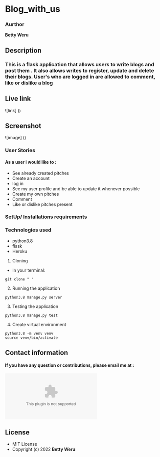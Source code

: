 # Blog_with_us

### Aurthor
__Betty Weru__

## Description
### This is a flask application that  allows users to write blogs and post them . It also allows writes to register, update and delete their blogs. User's who are logged in are allowed to  comment, like or dislike a blog

## Live link
![link] ()

## Screenshot
![image] ()

### User Stories
#### As a user i would like to :
- See already created pitches
- Create an account 
- log in 
- See my user profile and be able to update it whenever possible
- Create my own pitches
- Comment 
- Like or dislike pitches present

### SetUp/ Installations requirements

### Technologies used
- python3.8
- flask
- Heroku

1. Cloning 
- In your terminal:

```
git clone " " 

```

2. Running the application
```
python3.8 manage.py server
```

3. Testing the application
```
python3.8 manage.py test
```
4. Create virtual environment
```
python3.8 -m venv venv
source venv/bin/activate
```
## Contact information

#### If you have any question or contributions, please email me at :
![link](wamaithaweru19@gmail.com)

## License

- MIT License
- Copyright (c) 2022 __Betty Weru__